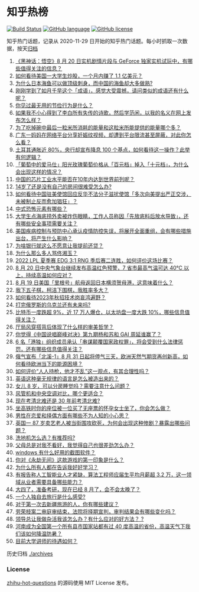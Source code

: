 # 知乎热榜
[![Build Status](https://github.com/ToWeLong/zhihu-hot-questions/workflows/CI/badge.svg)](https://github.com/ToWeLong/zhihu-hot-questions/actions)
[![GitHub language](https://img.shields.io/badge/language-golang-orange.svg)](https://golang.org/)
[![GitHub license](https://img.shields.io/github/license/ToWeLong/zhihu-hot-questions)](https://github.com/ToWeLong/zhihu-hot-questions/blob/main/LICENSE)

知乎热门话题，记录从 2020-11-29 日开始的知乎热门话题。每小时抓取一次数据，按天[归档](./archives)

<!-- BEGIN -->

1. [《黑神话：悟空》8 月 20 日实机剧情片段与 GeForce 独家实机试玩中，有哪些值得关注的信息？](https://www.zhihu.com/question/549196095)
1. [如何看待美国一大学生炒股，一个月内赚了 1.1 亿美元？](https://www.zhihu.com/question/549069715)
1. [为什么日本海鱼可以做顶级刺身，而中国的海鱼却大多做熟?](https://www.zhihu.com/question/548875804)
1. [刚刚学到了如月千早这个「成语」，感觉大受震撼，请问类似的成语还有什么呢？](https://www.zhihu.com/question/548778171)
1. [你见过最无用的节俭行为是什么？](https://www.zhihu.com/question/402684787)
1. [如果我不小心得到了李白所有失传的诗歌，然后学范闲，以我的名义在网上发布怎么样？](https://www.zhihu.com/question/548148644)
1. [为了吃掉碗中最后一粒米所消耗的能量和这粒米所能提供的能量哪个多？](https://www.zhihu.com/question/329670270)
1. [广东一妈妈在网络平台分享妊娠纹视频，却遭到平台限流甚至屏蔽，对此你怎么看？](https://www.zhihu.com/question/548942800)
1. [土耳其通胀近 80%，央行却宣布降息 100 个基点，如何看待这一操作？此举有何逻辑？](https://www.zhihu.com/question/549216923)
1. [「葡萄中的爱马仕」阳光玫瑰葡萄价格从「百元档」掉入「十元档」，为什么会出现这样的情况？](https://www.zhihu.com/question/549207620)
1. [中国的芯片工业水平能否在10年内达到世界前列呢？](https://www.zhihu.com/question/543811431)
1. [14岁了还是没有自己的房间很难受怎么办?](https://www.zhihu.com/question/539432920)
1. [如何看待中国驻美使馆回应反华不法分子滋扰使馆「多次向美提出严正交涉，未被制止反而愈加猖狂」？](https://www.zhihu.com/question/549212829)
1. [中式恐怖元素有哪些？](https://www.zhihu.com/question/401235094)
1. [大学生点海底捞外卖被炸伤眼睛，工作人员称因「先放底料后放水导致」，还有哪些安全事项需要关注？](https://www.zhihu.com/question/549195522)
1. [美国疾病控制与预防中心承认疫情防控失误，将展开全面重组，会有哪些措施出台，将产生什么影响？](https://www.zhihu.com/question/549102295)
1. [为啥银行就这么不愿意让我提前还贷？](https://www.zhihu.com/question/548762567)
1. [为什么那么多人骂佟湘玉？](https://www.zhihu.com/question/377828060)
1. [2022 LPL 夏季赛 EDG 3:1 RNG 季后赛二连胜，如何评价这场比赛？](https://www.zhihu.com/question/549246801)
1. [8 月 20 日中央气象台继续发布高温红色预警，7 省市最高气温可达 40℃ 以上，持续高温如何应对？](https://www.zhihu.com/question/549181959)
1. [8 月 19 日美国「里根号」航母返回日本横须贺母港，这意味着什么？](https://www.zhihu.com/question/549066791)
1. [我下五子棋，柯洁下围棋，我胜率多大？](https://www.zhihu.com/question/549096812)
1. [如何看待2023年秋招技术岗哀鸿遍野？](https://www.zhihu.com/question/548980924)
1. [打完俄罗斯的乌克兰还有未来吗?](https://www.zhihu.com/question/547578221)
1. [比特币一度跌超 9%，近 17 万人爆仓，以太坊盘一度大跌 10%，哪些信息值得关注？](https://www.zhihu.com/question/549195048)
1. [厅局风穿搭背后体现了什么样的审美哲学？](https://www.zhihu.com/question/540035049)
1. [你觉得《中国说唱巅峰对决》第九期杨和苏和 GAI 周延谁赢了？](https://www.zhihu.com/question/549222816)
1. [6 名「港独」组织成员承认「串谋颠覆国家政权罪」，将会受到什么法律惩罚，还有哪些信息值得关注？](https://www.zhihu.com/question/549215381)
1. [俄气宣布「北溪-1」8 月 31 日起将停气三天，欧洲天然气期货再创新高，如何看待欧洲当下的能源困境？](https://www.zhihu.com/question/549195053)
1. [如何评价“人人持枪，他才不乱”这一观点，有其合理性吗？](https://www.zhihu.com/question/536302789)
1. [英语这种毫无规律的语言是怎么被造出来的？](https://www.zhihu.com/question/523005869)
1. [女儿 8 岁，可以分房睡觉吗？需要注意什么问题？](https://www.zhihu.com/question/537665670)
1. [风管机和中央空调对比，哪个更适合？](https://www.zhihu.com/question/24398079)
1. [现在考清北难还是 30 年前考清北难?](https://www.zhihu.com/question/522733176)
1. [坐高铁时你的座位被一位买了无座票的怀孕女士坐了，你会怎么做？](https://www.zhihu.com/question/320121390)
1. [男性在恋爱和择偶方面有哪些不为人知的小心思？](https://www.zhihu.com/question/63484460)
1. [英国一 87 岁卖艺老人被当街围攻砍死，为何会出现这种惨剧？暴露出哪些问题？](https://www.zhihu.com/question/549035123)
1. [洗地机怎么选？有推荐吗?](https://www.zhihu.com/question/461132023)
1. [父母总是对我不看好，我觉得自己也很差劲怎么办？](https://www.zhihu.com/question/548992092)
1. [windows 有什么好用的截图软件？](https://www.zhihu.com/question/450738311)
1. [你对《永劫无间》这款游戏的第一印象是什么？](https://www.zhihu.com/question/470646743)
1. [为什么所有人都在告诉我好好学习？](https://www.zhihu.com/question/459911403)
1. [有报告称人工智能业人才紧缺，算法工程师应届生平均月薪超 3.2 万，这一领域从业者需要具备哪些能力？](https://www.zhihu.com/question/549057469)
1. [大四了，准备考研，现在已经 8 月了，会不会太晚了？](https://www.zhihu.com/question/548824367)
1. [一个人独自去旅行是什么感受?](https://www.zhihu.com/question/349215851)
1. [对于第一次去新疆旅游的人，你有哪些建议？](https://www.zhihu.com/question/535528786)
1. [劳荣枝案二审庭审结束，法院将择期宣判，审判结果会有哪些变化吗？](https://www.zhihu.com/question/549255918)
1. [领导总让我做杂活我该怎么办？有什么应对的好方法？   ?](https://www.zhihu.com/question/549123497)
1. [河南成为全国第一个所有县市国家站都有过 40 度高温的省份，高温天气下我们该如何降温防暑？](https://www.zhihu.com/question/549170429)
1. [目前大学讲师的待遇如何？](https://www.zhihu.com/question/495127497)

<!-- END -->

历史归档 [./archives](./archives)


### License
[zhihu-hot-questions](https://github.com/towelong/zhihu-hot-questions) 的源码使用 MIT License 发布。